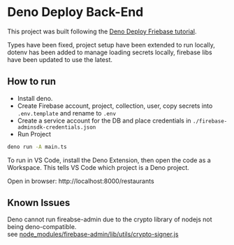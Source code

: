 # Deno Deploy Back-End

This project was built following the [Deno Deploy Friebase tutorial](https://deno.com/deploy/docs/tutorial-firebase).

Types have been fixed, project setup have been extended to run locally, dotenv has been added to manage loading secrets locally, firebase libs have been updated to use the latest.

## How to run

- Install deno.
- Create Firebase account, project, collection, user, copy secrets into `.env.template` and rename to `.env`
- Create a service account for the DB and place credentials in `./firebase-adminsdk-credentials.json`
- Run Project

```bash
deno run -A main.ts
```

To run in VS Code, install the Deno Extension, then open the code as a Workspace. This tells VS Code which project is a Deno project.

Open in browser: http://localhost:8000/restaurants

## Known Issues

Deno cannot run fireabse-admin due to the crypto library of nodejs not being deno-compatible.  
see [node_modules/firebase-admin/lib/utils/crypto-signer.js](node_modules/firebase-admin/lib/utils/crypto-signer.js)
